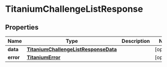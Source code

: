 

# TitaniumChallengeListResponse


## Properties

| Name | Type | Description | Notes |
|------------ | ------------- | ------------- | -------------|
|**data** | [**TitaniumChallengeListResponseData**](TitaniumChallengeListResponseData.md) |  |  [optional] |
|**error** | [**TitaniumError**](TitaniumError.md) |  |  [optional] |



